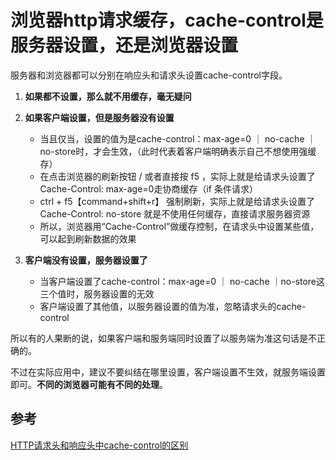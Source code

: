
# 浏览器http请求缓存，cache-control是服务器设置，还是浏览器设置

服务器和浏览器都可以分别在响应头和请求头设置cache-control字段。

1. **如果都不设置，那么就不用缓存，毫无疑问**

2. **如果客户端设置，但是服务器没有设置**
    - 当且仅当，设置的值为是cache-control：max-age=0 ｜ no-cache ｜no-store时，才会生效，（此时代表着客户端明确表示自己不想使用强缓存）
    - 在点击浏览器的刷新按钮 / 或者直接按 f5 ，实际上就是给请求头设置了Cache-Control: max-age=0走协商缓存（if 条件请求）
    - ctrl + f5【command+shift+r】 强制刷新，实际上就是给请求头设置了Cache-Control: no-store 就是不使用任何缓存，直接请求服务器资源
    - 所以，浏览器用“Cache-Control”做缓存控制，在请求头中设置某些值，可以起到刷新数据的效果

3. **客户端没有设置，服务器设置了**
    - 当客户端设置了cache-control：max-age=0 ｜ no-cache ｜no-store这三个值时，服务器设置的无效
    - 客户端设置了其他值，以服务器设置的值为准，忽略请求头的cache-control

所以有的人果断的说，如果客户端和服务端同时设置了以服务端为准这句话是不正确的。

不过在实际应用中，建议不要纠结在哪里设置，客户端设置不生效，就服务端设置即可。**不同的浏览器可能有不同的处理**。


## 参考
[HTTP请求头和响应头中cache-control的区别](https://segmentfault.com/a/1190000038996958)